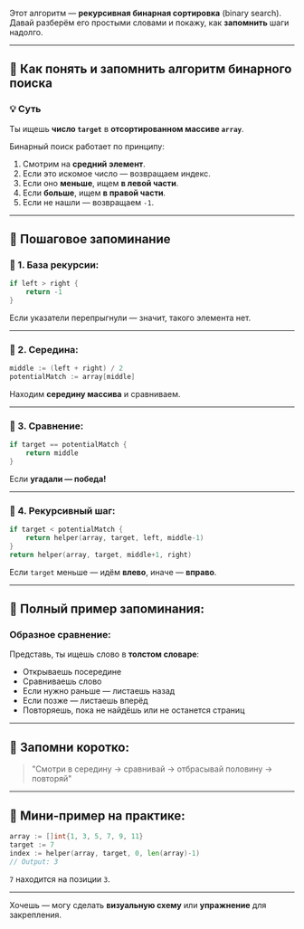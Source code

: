 Этот алгоритм — **рекурсивная бинарная сортировка** (binary search). Давай разберём его простыми словами и покажу, как **запомнить** шаги надолго.

---

## 🧠 **Как понять и запомнить алгоритм бинарного поиска**

### 💡 Суть

Ты ищешь **число `target`** в **отсортированном массиве `array`**.

Бинарный поиск работает по принципу:

1. Смотрим на **средний элемент**.
2. Если это искомое число — возвращаем индекс.
3. Если оно **меньше**, ищем **в левой части**.
4. Если **больше**, ищем **в правой части**.
5. Если не нашли — возвращаем `-1`.

---

## 🔁 Пошаговое запоминание

### 📌 1. База рекурсии:

```go
if left > right {
	return -1
}
```

Если указатели перепрыгнули — значит, такого элемента нет.

---

### 📌 2. Середина:

```go
middle := (left + right) / 2
potentialMatch := array[middle]
```

Находим **середину массива** и сравниваем.

---

### 📌 3. Сравнение:

```go
if target == potentialMatch {
	return middle
}
```

Если **угадали — победа!**

---

### 📌 4. Рекурсивный шаг:

```go
if target < potentialMatch {
	return helper(array, target, left, middle-1)
}
return helper(array, target, middle+1, right)
```

Если `target` меньше — идём **влево**, иначе — **вправо**.

---

## 📌 Полный пример запоминания:

### Образное сравнение:

Представь, ты ищешь слово в **толстом словаре**:

* Открываешь посередине
* Сравниваешь слово
* Если нужно раньше — листаешь назад
* Если позже — листаешь вперёд
* Повторяешь, пока не найдёшь или не останется страниц

---

## 🧠 Запомни коротко:

> "Смотри в середину → сравнивай → отбрасывай половину → повторяй"

---

## 📘 Мини-пример на практике:

```go
array := []int{1, 3, 5, 7, 9, 11}
target := 7
index := helper(array, target, 0, len(array)-1)
// Output: 3
```

`7` находится на позиции `3`.

---

Хочешь — могу сделать **визуальную схему** или **упражнение** для закрепления.
